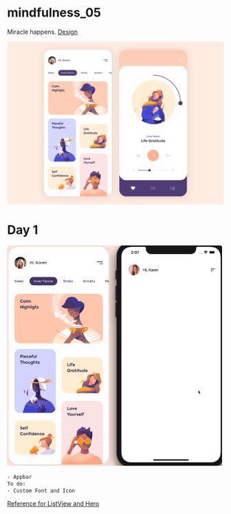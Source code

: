 # mindfulness_05



Miracle happens. <a href="https://dribbble.com/shots/7424303-Mobile-App-Mindfulness">Design</a>

<img src ="design/mindfulness_05.png">



# Day 1

<img src ="process/day1.gif" width ="500">

    - Appbar
    To do:
    - Custom Font and Icon
<a href="https://www.youtube.com/watch?v=lrMCjIYpnjg&t=442s">Reference for ListView and Hero</a>

